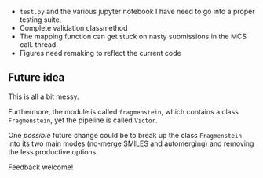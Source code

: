* `test.py` and the various jupyter notebook I have need to go into a proper testing suite.
* Complete validation classmethod
* The mapping function can get stuck on nasty submissions in the MCS call. thread.
* Figures need remaking to reflect the current code

## Future idea
This is all a bit messy. 

Furthermore, the module is called `fragmenstein`,
which contains a class `Fragmenstein`, yet the pipeline is called `Victor`.

One _possible_ future change could be to break up the class `Fragmenstein`
into its two main modes (no-merge SMILES and automerging) and
removing the less productive options. 

Feedback welcome!